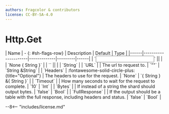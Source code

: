 ```yaml
---
authors: Fragcolor & contributors
license: CC-BY-SA-4.0
---
```



# Http.Get

<div class="sh-parameters" markdown="1">
| Name | - {: #sh-flags-row} | Description | Default | Type |
|------|---------------------|-------------|---------|------|
| `<input>` || | | `None { String }` |
| `<output>` || | | `String` |
| `URL` |  | The url to request to. | `""` | `String &String` |
| `Headers` | :fontawesome-solid-circle-plus:{title="Optional"}  | The headers to use for the request. | `None` | `{ String } &{ String }` |
| `Timeout` |  | How many seconds to wait for the request to complete. | `10` | `Int` |
| `Bytes` |  | If instead of a string the shard should output bytes. | `false` | `Bool` |
| `FullResponse` |  | If the output should be a table with the full response, including headers and status. | `false` | `Bool` |

</div>



--8<-- "includes/license.md"
